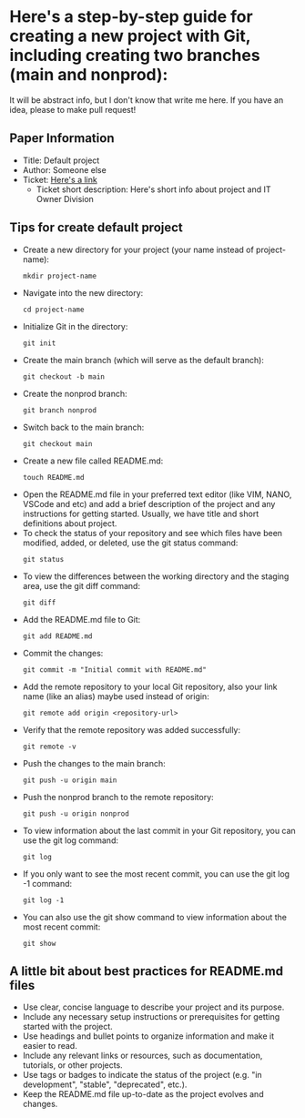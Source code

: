 Here's a step-by-step guide for creating a new project with Git, including creating two branches (main and nonprod):
===
It will be abstract info, but I don't know that write me here. If you have an idea, please to make pull request!

## Paper Information
- Title: Default project
- Author: Someone else
- Ticket: [Here's a link](https://github.com/atlet99/Useful_scripts/tree/main/git-hierarchy-recommendation)
  - Ticket short description: Here's short info about project and IT Owner Division

##  Tips for create default project
- Create a new directory for your project (your name instead of project-name):
  ```
  mkdir project-name
  ```
- Navigate into the new directory:
  ```
  cd project-name
  ```
- Initialize Git in the directory:
  ```
  git init
  ```
- Create the main branch (which will serve as the default branch):
  ```
  git checkout -b main
  ```
- Create the nonprod branch:
  ```
  git branch nonprod
  ```
- Switch back to the main branch:
  ```
  git checkout main
  ```
- Create a new file called README.md:
  ```
  touch README.md
  ```
- Open the README.md file in your preferred text editor (like VIM, NANO, VSCode and etc) and add a brief description of the project and any instructions for getting started. Usually, we have title and short definitions about project.
- To check the status of your repository and see which files have been modified, added, or deleted, use the git status command:
  ```
  git status
  ```
- To view the differences between the working directory and the staging area, use the git diff command:
  ```
  git diff
  ```
- Add the README.md file to Git:
  ```
  git add README.md
  ```
- Commit the changes:
  ```
  git commit -m "Initial commit with README.md"
  ```
- Add the remote repository to your local Git repository, also your link name (like an alias) maybe used instead of origin:
  ```
  git remote add origin <repository-url>
  ```
- Verify that the remote repository was added successfully:
  ```
  git remote -v
  ```
- Push the changes to the main branch:
  ```
  git push -u origin main
  ```
- Push the nonprod branch to the remote repository:
  ```
  git push -u origin nonprod
  ```
- To view information about the last commit in your Git repository, you can use the git log command:
  ```
  git log
  ```
- If you only want to see the most recent commit, you can use the git log -1 command:
  ```
  git log -1
  ```
- You can also use the git show command to view information about the most recent commit:
  ```
  git show
  ```

## A little bit about best practices for README.md files

- Use clear, concise language to describe your project and its purpose.
- Include any necessary setup instructions or prerequisites for getting started with the project.
- Use headings and bullet points to organize information and make it easier to read.
- Include any relevant links or resources, such as documentation, tutorials, or other projects.
- Use tags or badges to indicate the status of the project (e.g. "in development", "stable", "deprecated", etc.).
- Keep the README.md file up-to-date as the project evolves and changes.